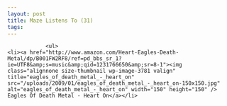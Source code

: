 ```yaml
---
layout: post
title: Maze Listens To (31)
tags:
---
```



                <ul>
    <li><a href="http://www.amazon.com/Heart-Eagles-Death-Metal/dp/B001FW2RF8/ref=pd_bbs_sr_1?ie=UTF8&amp;s=music&amp;qid=1231766650&amp;sr=8-1"><img class="alignnone size-thumbnail wp-image-3781 valign" title="eagles_of_death_metal_-_heart_on" src="/uploads/2009/01/eagles_of_death_metal_-_heart_on-150x150.jpg" alt="eagles_of_death_metal_-_heart_on" width="150" height="150" /> Eagles Of Death Metal - Heart On</a></li>
</ul>
